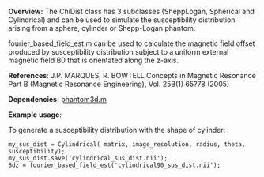 **Overview:** The ChiDist class has 3 subclasses (SheppLogan, Spherical and Cylindrical) and can be used to simulate the susceptibility distribution arising from a sphere, cylinder or Shepp-Logan phantom. 

fourier_based_field_est.m can be used to calculate the magnetic field offset produced by susceptibility distribution subject to a uniform external magnetic field B0 that is orientated along the z-axis.

**References**: J.P. MARQUES, R. BOWTELL Concepts in Magnetic Resonance Part B (Magnetic Resonance Engineering), Vol. 25B(1) 65?78 (2005)

**Dependencies:** 
[phantom3d.m](https://www.mathworks.com/matlabcentral/fileexchange/9416-3d-shepp-logan-phantom)

**Example usage**:

To generate a susceptibility distribution with the shape of cylinder:

```
my_sus_dist = Cylindrical( matrix, image_resolution, radius, theta, susceptibility);
my_sus_dist.save('cylindrical_sus_dist.nii');
Bdz = fourier_based_field_est('cylindrical90_sus_dist.nii');
